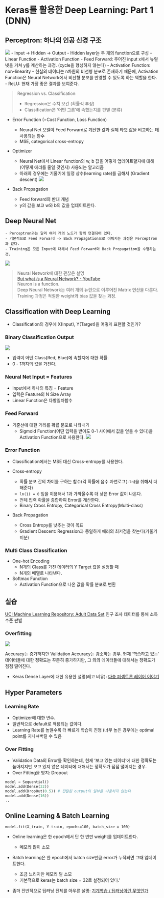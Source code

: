 # Keras를 활용한 Deep Learning: Part 1 (DNN)

## Perceptron: 하나의 인공 신경 구조
![](Keras%E1%84%85%E1%85%B3%E1%86%AF%20%E1%84%92%E1%85%AA%E1%86%AF%E1%84%8B%E1%85%AD%E1%86%BC%E1%84%92%E1%85%A1%E1%86%AB%20Deep%20Learning:%20Part%201%20(DNN)/screenshot%202019-01-06%20AM%2010.24.27.png)
	- Input -> Hidden -> Output
	- Hidden layer는 두 개의 function으로 구성
		- Linear Function
		- Activation Function
	- Feed Forward: 주어진 input x에서 뉴럴넷을 거쳐 y를 계산하는 과정. (cycle을 형성하지 않는다)
	- Activation Function: non-linearity
		- 현실의 데이터는 n차원의 비선형 분포로 존재하기 때문에, Activation Function은 Neural Network에서 비선형 분포를 반영할 수 있도록 하는 역할을 한다.
		- ReLU: 현재 가장 좋은 결과를 보여준다.


> Regression vs. Classification  
>   
> - Regression은 수치 보간 (확률적 추정)  
> - Classification은 ‘어떤 그룹’에 속했는지를 판별 (분류)   

- Error Function (=Cost Function, Loss Function)
	- Neural Net 모델이 Feed Forward로 계산한 값과 실제 타겟 값을 비교하는 데 사용되는 함수
	- MSE, categorical cross-entropy
- Optimizer
	- Neural Net에서 Linear function의 w, b 값을 어떻게 업데이트할지에 대해(어떻게 에러를 줄일 것인지) 사용되는 알고리즘
	- 아래의 경우에는 기울기에 일정 상수(learning rate)를 곱해서 (Gradient descent)
![](Keras%E1%84%85%E1%85%B3%E1%86%AF%20%E1%84%92%E1%85%AA%E1%86%AF%E1%84%8B%E1%85%AD%E1%86%BC%E1%84%92%E1%85%A1%E1%86%AB%20Deep%20Learning:%20Part%201%20(DNN)/screenshot%202019-01-06%20PM%202.30.11.png)

- Back Propagation
	- Feed forward의 반대 개념
	- y의 값을 보고 w와 b의 값을 업데이트한다.

## Deep Neural Net
	- Perceptron과는 달리 여러 개의 노드가 함께 연결되어 있다.
	- 기본적으로 Feed Forward -> Back Propagation으로 이뤄지는 과정은 Perceptron과 같다.
	- Training은 모든 Input에 대해서 Feed Forward와 Back Propagation을 수행하는 것.
![](Keras%E1%84%85%E1%85%B3%E1%86%AF%20%E1%84%92%E1%85%AA%E1%86%AF%E1%84%8B%E1%85%AD%E1%86%BC%E1%84%92%E1%85%A1%E1%86%AB%20Deep%20Learning:%20Part%201%20(DNN)/screenshot%202019-01-06%20PM%202.38.46.png)


> Neural Network에 대한 괜찮은 설명  
> [But what *is* a Neural Network? - YouTube](https://www.youtube.com/watch?v=aircAruvnKk)  
> Neuron is a function.  
> Deep Neural Network는 여러 개의 뉴런으로 이루어진 Matrix 연산을 다룬다.  
> Training 과정은 적절한 weight와 bias 값을 찾는 과정.  


## Classification with Deep Learning
- Classification의 경우에 X(Input), Y(Target)을 어떻게 표현할 것인가?

### Binary Classification Output

![](Keras%E1%84%85%E1%85%B3%E1%86%AF%20%E1%84%92%E1%85%AA%E1%86%AF%E1%84%8B%E1%85%AD%E1%86%BC%E1%84%92%E1%85%A1%E1%86%AB%20Deep%20Learning:%20Part%201%20(DNN)/screenshot%202019-01-07%20PM%204.32.31.png)
- 입력이 어떤 Class{Red, Blue}에 속할지에 대한 확률.
- 0 - 1까지의 값을 가진다.

### Neural Net Input = Features
- Input에서 하나의 특징 = Feature
- 입력은 Feature의 N Size Array
- Linear Function은 다항일차함수

### Feed Forward
- 기준선에 대한 거리를 확률 분포로 나타내기
	- Sigmoid Function(어떤 입력을 받아도 0-1 사이에서 값을 얻을 수 있다)을 Activation Function으로 사용한다.
![](Keras%E1%84%85%E1%85%B3%E1%86%AF%20%E1%84%92%E1%85%AA%E1%86%AF%E1%84%8B%E1%85%AD%E1%86%BC%E1%84%92%E1%85%A1%E1%86%AB%20Deep%20Learning:%20Part%201%20(DNN)/screenshot%202019-01-07%20PM%204.56.19.png)

### Error Function
- Classification에서는 MSE 대신 Cross-entropy를 사용한다.
- Cross-entropy
	- 확률 분포 간의 차이를 구하는 함수(각 확률에 음수 자연로그(`-ln`)을 취해서 더해준다)
	- `ln(1) = 0` 임을 이용해서 1과 가까울수록 더 낮은 Error 값이 나온다.
	- 전체 입력 확률을 종합하여 Error를 계산한다.
	- Binary Cross Entropy, Categorical Cross Entropy(Multi-class)

- Back Propagation
	- Cross Entropy를 낮추는 것이 목표
	- Gradient Descent: Regression과 동일하게 에러의 최저점을 찾는다(기울기 미분)
	
### Multi Class Classification
- One-hot Encoding
	- N개의 Class를 가진 데이터의 Y Target 값을 설정할 때
	- N개의 배열로 나타낸다.
- Softmax Function
	- Activation Function으로 나온 값을 확률 분포로 변환


## 실습
[UCI Machine Learning Repository: Adult Data Set](http://archive.ics.uci.edu/ml/datasets/Adult)
인구 조사 데이터를 통해 소득 수준 판별

### Overfitting
![](Keras%E1%84%85%E1%85%B3%E1%86%AF%20%E1%84%92%E1%85%AA%E1%86%AF%E1%84%8B%E1%85%AD%E1%86%BC%E1%84%92%E1%85%A1%E1%86%AB%20Deep%20Learning:%20Part%201%20(DNN)/screenshot%202019-01-08%20PM%201.01.21.png)

Accuracy는 증가하지만 Validation Accuracy는 감소하는 경우.
현재 ‘학습하고 있는’ 데이터들에 대한 정확도는 꾸준히 증가하지만, 그 외의 데이터들에 대해서는 정확도가 점점 떨어진다.

- Keras Dense Layer에 대한 유용한 설명(레고 비유): [다층 퍼셉트론 레이어 이야기](https://tykimos.github.io/2017/01/27/MLP_Layer_Talk/)

## Hyper Parameters
### Learning Rate
- Optimizer에 대한 변수.
- 일반적으로 default로 적용되는 값이다.
- Learning Rate를 높일수록 더 빠르게 학습이 진행 (너무 높은 경우에는 optimal point를 지나쳐버릴 수 있음

### Over Fitting
- Validation Data의 Error를 확인하는데, 현재 ‘보고 있는 데이터’에 대한 정확도는 높아지지만 보고 있지 않은 데이터에 대해서는 정확도가 점점 떨어지는 경우. 
- Over Fitting을 방지: Dropout
```python
model = Sequential()
model.add(Dense(32))
model.add(DropOut(0.5)) # 전달된 output의 일부를 사용하지 않는다
model.add(Dense(16))
..
```


## Online Learning & Batch Learning
```
model.fit(X_train, Y-train, epochs=100, batch_size = 100)
```

- Online learning은 한 epoch에서 단 한 번만 weight를 업데이트한다. 
	- 메모리 많이 소모
- Batch learning은 한 epoch에서 batch size만큼 error가 누적되면 그때 업데이트한다.
	- 조금 느리지만 메모리 덜 소모
	- 기본적으로 keras는 batch size = 32로 설정되어 있다.’


- 좀더 전반적으로 딥러닝 전체를 아우른 설명: [기계학습 / 딥러닝이란 무엇인가](https://www.slideshare.net/yonghakim900/ss-60252533)